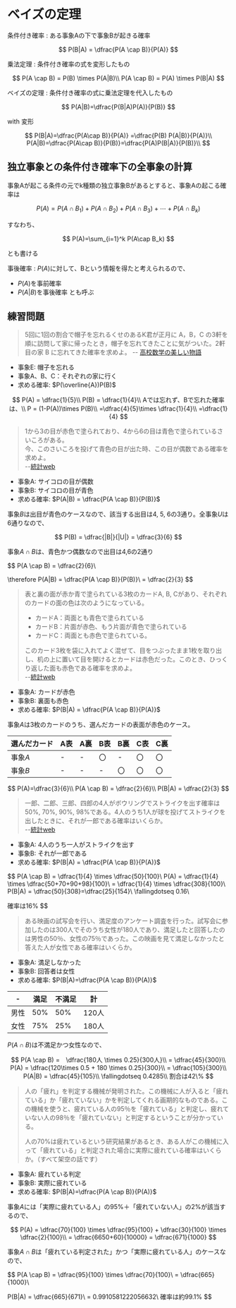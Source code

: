 # ベイズの定理

条件付き確率
: ある事象Aの下で事象Bが起きる確率

$$
P(B|A) = \dfrac{P(A \cap B)}{P(A)}
$$

乗法定理
: 条件付き確率の式を変形したもの

$$
P(A \cap B) = P(B) \times P(A|B)\\
P(A \cap B) = P(A) \times P(B|A)
$$

ベイズの定理
: 条件付き確率の式に乗法定理を代入したもの

$$
P(A|B)=\dfrac{P(B|A)P(A)}{P(B)}
$$

with 変形

$$
P(B|A)=\dfrac{P(A\cap B)}{P(A)}
=\dfrac{P(B) P(A|B)}{P(A)}\\
P(A|B)=\dfrac{P(A\cap B)}{P(B)}=\dfrac{P(A)P(B|A)}{P(B)}\\
$$

## 独立事象との条件付き確率下の全事象の計算
事象Aが起こる条件の元でk種類の独立事象Bがあるとすると、事象Aの起こる確率は

$$
P(A)=P(A\cap B_1)+P(A\cap B_2)+P(A\cap B_3)+\cdots+P(A\cap B_k)
$$

すなわち、

$$
P(A)=\sum_{i=1}^k P(A\cap B_k)
$$

とも書ける

事後確率
: $P(A)$に対して、Bという情報を得たと考えられるので、
- $P(A)$を事前確率
- $P(A|B)$を事後確率
とも呼ぶ

## 練習問題

>5回に1回の割合で帽子を忘れるくせのあるK君が正月に A，B，C の3軒を順に訪問して家に帰ったとき，帽子を忘れてきたことに気がついた。2軒目の家 B に忘れてきた確率を求めよ。
> -- [高校数学の美しい物語](https://manabitimes.jp/math/804)

- 事象E: 帽子を忘れる
- 事象A、B、C：それぞれの家に行く
- 求める確率: $P(\overline{A})P(B)$

$$
P(A) = \dfrac{1}{5}\\
P(B) = \dfrac{1}{4}\\
Aでは忘れず、Bで忘れた確率は、\\
P = (1-P(A))\times P(B)\\
=\dfrac{4}{5}\times \dfrac{1}{4}\\
=\dfrac{1}{4}
$$

> 1から3の目が赤色で塗られており、4から6の目は青色で塗られているさいころがある。  
今、このさいころを投げて青色の目が出た時、この目が偶数である確率を求めよ。  
> --[統計web](https://bellcurve.jp/statistics/course/7873.html)

- 事象A: サイコロの目が偶数
- 事象B: サイコロの目が青色
- 求める確率: $P(A|B) = \dfrac{P(A \cap B)}{P(B)}$

事象$B$は出目が青色のケースなので、該当する出目は4, 5, 6の3通り。全事象$U$は6通りなので、

$$
P(B) = \dfrac{|B|}{|U|} = \dfrac{3}{6}
$$

事象$A \cap B$は、青色かつ偶数なので出目は4,6の2通り

$$
P(A \cap B) = \dfrac{2}{6}\\

\therefore P(A|B) = \dfrac{P(A \cap B)}{P(B)}\\
= \dfrac{2}{3}
$$

> 表と裏の面が赤か青で塗られている3枚のカードA, B, Cがあり、それぞれのカードの面の色は次のようになっている。
>
>- カードA：両面とも青色で塗られている
>- カードB：片面が赤色、もう片面が青色で塗られている
>- カードC：両面とも赤色で塗られている。
>
>このカード3枚を袋に入れてよく混ぜて、目をつぶったまま1枚を取り出し、机の上に置いて目を開けるとカードは赤色だった。このとき、ひっくり返した面も赤色である確率を求めよ。  
> --[統計web](https://bellcurve.jp/statistics/course/7873.html)

- 事象A: カードが赤色
- 事象B: 裏面も赤色
- 求める確率: $P(B|A) = \dfrac{P(A \cap B)}{P(A)}$

事象$A$は3枚のカードのうち、選んだカードの表面が赤色のケース。

選んだカード|A表|A裏|B表|B裏|C表|C裏
-|-|-|-|-|-|-
事象$A$|-|-|〇|-|〇|〇
事象$B$|-|-|-|〇|〇|〇

$$
P(A)=\dfrac{3}{6}\\
P(A \cap B) = \dfrac{2}{6}\\
P(B|A) = \dfrac{2}{3}
$$

> 一郎、二郎、三郎、四郎の4人がボウリングでストライクを出す確率は50%, 70%, 90%, 98%である。4人のうち1人が球を投げてストライクを出したときに、それが一郎である確率はいくらか。  
> --[統計web](https://bellcurve.jp/statistics/course/7873.html)

- 事象A: 4人のうち一人がストライクを出す
- 事象B: それが一郎である
- 求める確率: $P(B|A) = \dfrac{P(A \cap B)}{P(A)}$

$$
P(A \cap B) = \dfrac{1}{4} \times \dfrac{50}{100}\\
P(A) = \dfrac{1}{4} \times \dfrac{50+70+90+98}{100}\\
= \dfrac{1}{4} \times \dfrac{308}{100}\\
P(B|A) = \dfrac{50}{308}=\dfrac{25}{154}\\
\fallingdotseq 0.16\\

確率は16\%
$$

> ある映画の試写会を行い、満足度のアンケート調査を行った。試写会に参加したのは300人でそのうち女性が180人であり、満足したと回答したのは男性の50％、女性の75％であった。この映画を見て満足しなかったと答えた人が女性である確率はいくらか。

- 事象A: 満足しなかった
- 事象B: 回答者は女性
- 求める確率: $P(B|A)=\dfrac{P(A \cap B)}{P(A)}$

-|満足|不満足|計
-|-|-|-
男性|50%|50%|120人
女性|75%|25%|180人

$P(A \cap B)$は不満足かつ女性なので、

$$
P(A \cap B) =　\dfrac{180人 \times 0.25}{300人}\\
= \dfrac{45}{300}\\
P(A) = \dfrac{120\times 0.5 + 180 \times 0.25}{300}\\
= \dfrac{105}{300}\\
P(A|B) = \dfrac{45}{105}\\
\fallingdotseq 0.4285\\
割合は42\%
$$

> 人の「疲れ」を判定する機械が発明された。この機械に人が入ると「疲れている」か「疲れていない」かを判定してくれる画期的なものである。この機械を使うと、疲れている人の95％を「疲れている」と判定し、疲れていない人の98％を「疲れていない」と判定するということが分かっている。
>
>人の70%は疲れているという研究結果があるとき、ある人がこの機械に入って「疲れている」と判定された場合に実際に疲れている確率はいくらか。（すべて架空の話です）

- 事象A: 疲れている判定
- 事象B: 実際に疲れている
- 求める確率: $P(B|A)=\dfrac{P(A \cap B)}{P(A)}$

事象$A$には「実際に疲れている人」の95%＋「疲れていない人」の2%が該当するので、

$$
P(A) = \dfrac{70}{100} \times \dfrac{95}{100} + \dfrac{30}{100} \times \dfrac{2}{100}\\
= \dfrac{6650+60}{10000}
= \dfrac{671}{1000}
$$

事象$A \cap B$は「疲れている判定された」かつ「実際に疲れている人」のケースなので、

$$
P(A \cap B) = \dfrac{95}{100} \times \dfrac{70}{100}\\
= \dfrac{665}{1000}\\

P(B|A) = \dfrac{665}{671}\\
= 0.9910581222056632\\
確率は約99.1%
$$

